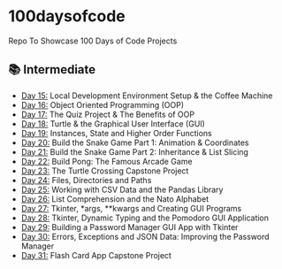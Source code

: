 # 100daysofcode
Repo To Showcase 100 Days of Code Projects

## 📚 Intermediate
- [Day 15:](https://github.com/mgiammal/100daysofcode/tree/main/day15) Local Development Environment Setup & the Coffee Machine
- [Day 16:](https://github.com/mgiammal/100daysofcode/tree/main/day16) Object Oriented Programming (OOP)
- [Day 17:](https://github.com/mgiammal/100daysofcode/tree/main/day17) The Quiz Project & The Benefits of OOP
- [Day 18:](https://github.com/mgiammal/100daysofcode/tree/main/day18) Turtle & the Graphical User Interface (GUI)
- [Day 19:](https://github.com/mgiammal/100daysofcode/tree/main/day19) Instances, State and Higher Order Functions
- [Day 20:](https://github.com/mgiammal/100daysofcode/tree/main/day20) Build the Snake Game Part 1: Animation & Coordinates
- [Day 21:](https://github.com/mgiammal/100daysofcode/tree/main/day21) Build the Snake Game Part 2: Inheritance & List Slicing
- [Day 22:](https://github.com/mgiammal/100daysofcode/tree/main/day22) Build Pong: The Famous Arcade Game
- [Day 23:](https://github.com/mgiammal/100daysofcode/tree/main/day23) The Turtle Crossing Capstone Project
- [Day 24:](https://github.com/mgiammal/100daysofcode/tree/main/day24) Files, Directories and Paths
- [Day 25:](https://github.com/mgiammal/100daysofcode/tree/main/day25) Working with CSV Data and the Pandas Library
- [Day 26:](https://github.com/mgiammal/100daysofcode/tree/main/day26) List Comprehension and the Nato Alphabet
- [Day 27:](https://github.com/mgiammal/100daysofcode/tree/main/day27) Tkinter, *args, **kwargs and Creating GUI Programs
- [Day 28:](https://github.com/mgiammal/100daysofcode/tree/main/day28) Tkinter, Dynamic Typing and the Pomodoro GUI Application
- [Day 29:](https://github.com/mgiammal/100daysofcode/tree/main/day29) Building a Password Manager GUI App with Tkinter
- [Day 30:](https://github.com/mgiammal/100daysofcode/tree/main/day30) Errors, Exceptions and JSON Data: Improving the Password Manager
- [Day 31:](https://github.com/mgiammal/100daysofcode/tree/main/day31) Flash Card App Capstone Project